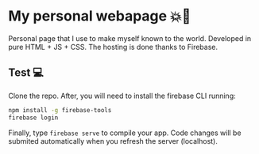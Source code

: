 # My personal webapage 💥🚀

Personal page that I use to make myself known to the world. Developed in pure HTML + JS + CSS. The hosting is done thanks to Firebase.

## Test 💻

Clone the repo. After, you will need to install the firebase CLI running:

```sh
npm install -g firebase-tools
firebase login
```

Finally, type `firebase serve` to compile your app. Code changes will be submited automatically when you refresh the server (localhost).
